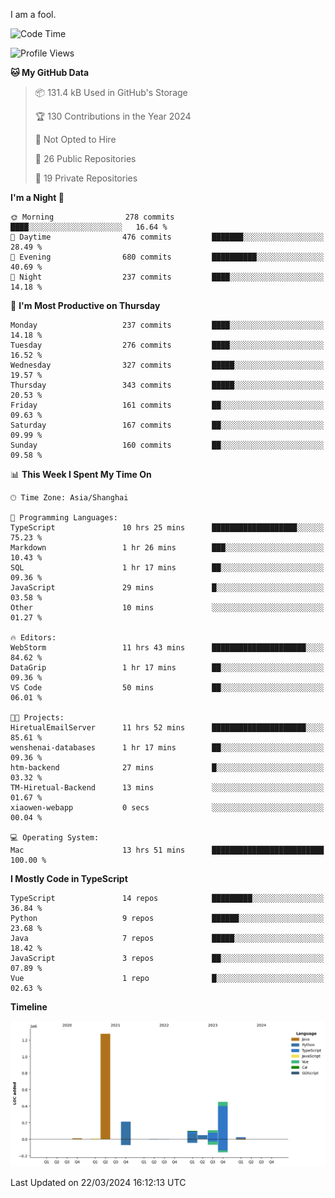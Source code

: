 I am a fool.

<!--START_SECTION:waka-->
![Code Time](http://img.shields.io/badge/Code%20Time-1%2C267%20hrs%2015%20mins-blue)

![Profile Views](http://img.shields.io/badge/Profile%20Views-0-blue)

**🐱 My GitHub Data** 

> 📦 131.4 kB Used in GitHub's Storage 
 > 
> 🏆 130 Contributions in the Year 2024
 > 
> 🚫 Not Opted to Hire
 > 
> 📜 26 Public Repositories 
 > 
> 🔑 19 Private Repositories 
 > 
**I'm a Night 🦉** 

```text
🌞 Morning                278 commits         ████░░░░░░░░░░░░░░░░░░░░░   16.64 % 
🌆 Daytime                476 commits         ███████░░░░░░░░░░░░░░░░░░   28.49 % 
🌃 Evening                680 commits         ██████████░░░░░░░░░░░░░░░   40.69 % 
🌙 Night                  237 commits         ████░░░░░░░░░░░░░░░░░░░░░   14.18 % 
```
📅 **I'm Most Productive on Thursday** 

```text
Monday                   237 commits         ████░░░░░░░░░░░░░░░░░░░░░   14.18 % 
Tuesday                  276 commits         ████░░░░░░░░░░░░░░░░░░░░░   16.52 % 
Wednesday                327 commits         █████░░░░░░░░░░░░░░░░░░░░   19.57 % 
Thursday                 343 commits         █████░░░░░░░░░░░░░░░░░░░░   20.53 % 
Friday                   161 commits         ██░░░░░░░░░░░░░░░░░░░░░░░   09.63 % 
Saturday                 167 commits         ██░░░░░░░░░░░░░░░░░░░░░░░   09.99 % 
Sunday                   160 commits         ██░░░░░░░░░░░░░░░░░░░░░░░   09.58 % 
```


📊 **This Week I Spent My Time On** 

```text
🕑︎ Time Zone: Asia/Shanghai

💬 Programming Languages: 
TypeScript               10 hrs 25 mins      ███████████████████░░░░░░   75.23 % 
Markdown                 1 hr 26 mins        ███░░░░░░░░░░░░░░░░░░░░░░   10.43 % 
SQL                      1 hr 17 mins        ██░░░░░░░░░░░░░░░░░░░░░░░   09.36 % 
JavaScript               29 mins             █░░░░░░░░░░░░░░░░░░░░░░░░   03.58 % 
Other                    10 mins             ░░░░░░░░░░░░░░░░░░░░░░░░░   01.27 % 

🔥 Editors: 
WebStorm                 11 hrs 43 mins      █████████████████████░░░░   84.62 % 
DataGrip                 1 hr 17 mins        ██░░░░░░░░░░░░░░░░░░░░░░░   09.36 % 
VS Code                  50 mins             ██░░░░░░░░░░░░░░░░░░░░░░░   06.01 % 

🐱‍💻 Projects: 
HiretualEmailServer      11 hrs 52 mins      █████████████████████░░░░   85.61 % 
wenshenai-databases      1 hr 17 mins        ██░░░░░░░░░░░░░░░░░░░░░░░   09.36 % 
htm-backend              27 mins             █░░░░░░░░░░░░░░░░░░░░░░░░   03.32 % 
TM-Hiretual-Backend      13 mins             ░░░░░░░░░░░░░░░░░░░░░░░░░   01.67 % 
xiaowen-webapp           0 secs              ░░░░░░░░░░░░░░░░░░░░░░░░░   00.04 % 

💻 Operating System: 
Mac                      13 hrs 51 mins      █████████████████████████   100.00 % 
```

**I Mostly Code in TypeScript** 

```text
TypeScript               14 repos            █████████░░░░░░░░░░░░░░░░   36.84 % 
Python                   9 repos             ██████░░░░░░░░░░░░░░░░░░░   23.68 % 
Java                     7 repos             █████░░░░░░░░░░░░░░░░░░░░   18.42 % 
JavaScript               3 repos             ██░░░░░░░░░░░░░░░░░░░░░░░   07.89 % 
Vue                      1 repo              █░░░░░░░░░░░░░░░░░░░░░░░░   02.63 % 
```



**Timeline**

![Lines of Code chart](https://raw.githubusercontent.com/VeejaLiu/VeejaLiu/master/assets/bar_graph.png)


 Last Updated on 22/03/2024 16:12:13 UTC
<!--END_SECTION:waka-->
